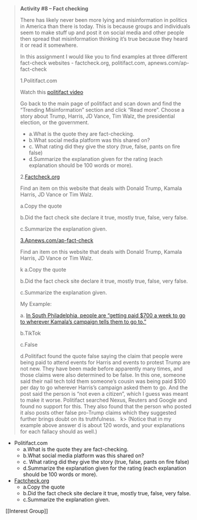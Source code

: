 > **Activity #8 – Fact checking**
> 
> There has likely never been more lying and misinformation in politics in America than there is today. This is because groups and individuals seem to make stuff up and post it on social media and other people then spread that misinformation thinking it’s true because they heard it or read it somewhere. 
> 
> In this assignment I would like you to find examples at three different fact-check websites - factcheck.org, politifact.com, apnews.com/ap-fact-check
> 
> 1.Politifact.com
> 
> Watch this [politifact video](https://www.politifact.com/article/2018/feb/12/principles-truth-o-meter-politifacts-methodology-i/) 
> 
> Go back to the main page of politifact and scan down and find the “Trending Misinformation” section and click “Read more”. Choose a story about Trump, Harris, JD Vance, Tim Walz, the presidential election, or the government.
> 
> - a.What is the quote they are fact-checking. 
> - b.What social media platform was this shared on?
> - c. What rating did they give the story (true, false, pants on fire false)
> - d.Summarize the explanation given for the rating (each explanation should be 100 words or more).
> 
> 2.[Factcheck.org](https://acconline.austincc.edu/webapps/blackboard/content/factcheck.org) 
> 
> Find an item on this website that deals with Donald Trump, Kamala Harris, JD Vance or Tim Walz. 
> 
> a.Copy the quote
> 
> b.Did the fact check site declare it true, mostly true, false, very false.
> 
> c.Summarize the explanation given.
> 
> [3.Apnews.com/ap-fact-check](http://3.apnews.com/ap-fact-check)
> 
> Find an item on this website that deals with Donald Trump, Kamala Harris, JD Vance or Tim Walz. 
> 
>k a.Copy the quote
> 
> b.Did the fact check site declare it true, mostly true, false, very false.
> 
> c.Summarize the explanation given.
> 
>   
> 
> My Example:
> 
> a. [In South Philadelphia, people are “getting paid $700 a week to go to wherever Kamala’s campaign tells them to go to.”](https://www.politifact.com/factchecks/2024/sep/26/tiktok-posts/kamala-harris-campaign-isnt-paying-people-700-a-we/)
> 
> b.TikTok
> 
> c.False
> 
> d.Politifact found the quote false saying the claim that people were being paid to attend events for Harris and events to protest Trump are not new. They have been made before apparently many times, and those claims were also determined to be false. In this one, someone said their nail tech told them someone’s cousin was being paid $100 per day to go wherever Harris’s campaign asked them to go. And the post said the person is “not even a citizen”, which I guess was meant to make it worse. Politifact searched Nexus, Reuters and Google and found no support for this. They also found that the person who posted it also posts other false pro-Trump claims which they suggested further brings doubt on its truthfulness.  
k> 
> (Notice that in my example above answer d is about 120 words, and your explanations for each fallacy should as well.)

- Politifact.com
	- a.What is the quote they are fact-checking. 
	- b.What social media platform was this shared on?
	- c. What rating did they give the story (true, false, pants on fire false)
	- d.Summarize the explanation given for the rating (each explanation should be 100 words or more).
- [Factcheck.org](https://acconline.austincc.edu/webapps/blackboard/content/factcheck.org) 
	- a.Copy the quote
	- b.Did the fact check site declare it true, mostly true, false, very false.
	- c.Summarize the explanation given.










[[Interest Group]]